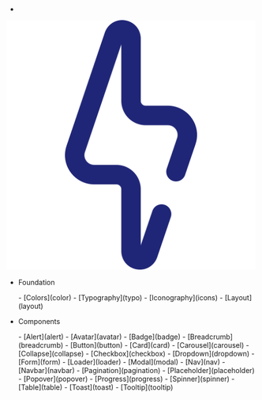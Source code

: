 - <a href="/" class="docsify-logo">
![](media/bolt.svg ':no-zoom')
</a>

- <span class="text-uppercase font-primary text-primary font-weight-600">Foundation</span>
<div class="menu"><ul class="menu-list">
- [Colors](color)
- [Typography](typo)
- [Iconography](icons)
- [Layout](layout)
</ul></div>
  
- <span class="text-uppercase font-primary text-primary font-weight-600">Components</span>
<div class="menu"><ul class="menu-list">
- [Alert](alert)
- [Avatar](avatar)
- [Badge](badge)
- [Breadcrumb](breadcrumb)
- [Button](button)
- [Card](card)
- [Carousel](carousel)
- [Collapse](collapse)
- [Checkbox](checkbox)
- [Dropdown](dropdown)
- [Form](form)
- [Loader](loader)
- [Modal](modal)
- [Nav](nav)
- [Navbar](navbar)
- [Pagination](pagination)
- [Placeholder](placeholder)
- [Popover](popover)
- [Progress](progress)
- [Spinner](spinner)
- [Table](table)
- [Toast](toast)
- [Tooltip](tooltip)
</ul></div>
